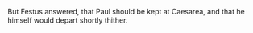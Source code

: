 But Festus answered, that Paul should be kept at Caesarea, and that he himself would depart shortly thither.

